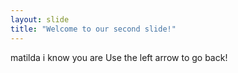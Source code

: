 ```yaml
---
layout: slide
title: "Welcome to our second slide!"
---
```

matilda i know you are 
Use the left arrow to go back!
